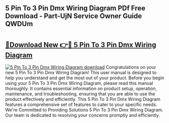 ## 5 Pin To 3 Pin Dmx Wiring Diagram PDf Free Download - Part-UjN Service Owner Guide QWDUm

# <h2><a href="http://dfsoo5.blite.top/?on=5+Pin+To+3+Pin+Dmx+Wiring+Diagram">🔗Download New 👉🔴 5 Pin To 3 Pin Dmx Wiring Diagram</a></h2>

[![5 Pin To 3 Pin Dmx Wiring Diagram download](https://i.imgur.com/lujVjoI.png)](http://dfsoo5.blite.top/?on=5+Pin+To+3+Pin+Dmx+Wiring+Diagram)
Congratulations on your new 5 Pin To 3 Pin Dmx Wiring Diagram! This user manual is designed to help you understand and get the most out of your product. Before you begin using your 5 Pin To 3 Pin Dmx Wiring Diagram, please read this manual thoroughly. It contains essential information on product setup, operation, maintenance, and troubleshooting, ensuring that you are able to use the product effectively and efficiently. This 5 Pin To 3 Pin Dmx Wiring Diagram features a comprehensive set of features to cater to your specific needs. We're Committed to Providing Solutions 5 Pin To 3 Pin Dmx Wiring Diagram. Our team is dedicated to resolving your concerns promptly and efficiently.
